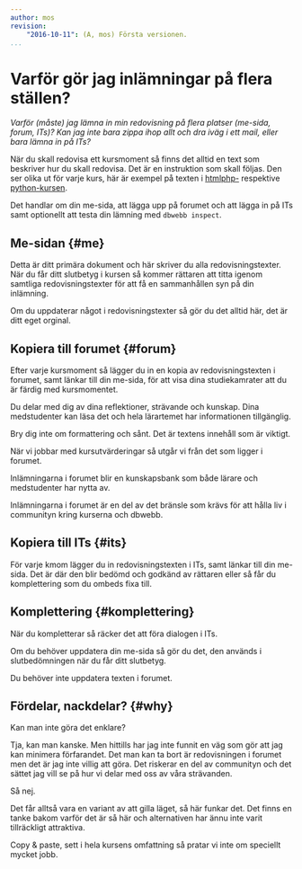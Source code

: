 ```yaml
---
author: mos
revision:
    "2016-10-11": (A, mos) Första versionen.
...
```

Varför gör jag inlämningar på flera ställen?
==================================

*Varför (måste) jag lämna in min redovisning på flera platser (me-sida, forum, ITs)? Kan jag inte bara zippa ihop allt och dra iväg i ett mail, eller bara lämna in på ITs?*


När du skall redovisa ett kursmoment så finns det alltid en text som beskriver hur du skall redovisa. Det är en instruktion som skall följas. Den ser olika ut för varje kurs, här är exempel på texten i [htmlphp-](kurser/htmlphp/redovisning) respektive [python-kursen](kurser/python/redovisning).

Det handlar om din me-sida, att lägga upp på forumet och att lägga in på ITs samt optionellt att testa din lämning med `dbwebb inspect`.



Me-sidan {#me}
-----------------------------------

Detta är ditt primära dokument och här skriver du alla redovisningstexter. När du får ditt slutbetyg i kursen så kommer rättaren att titta igenom samtliga redovisningstexter för att få en sammanhållen syn på din inlämning.

Om du uppdaterar något i redovisningstexter så gör du det alltid här, det är ditt eget orginal.



Kopiera till forumet {#forum}
-----------------------------------

Efter varje kursmoment så lägger du in en kopia av redovisningstexten i forumet, samt länkar till din me-sida, för att visa dina studiekamrater att du är färdig med kursmomentet.

Du delar med dig av dina reflektioner, strävande och kunskap. Dina medstudenter kan läsa det och hela lärartemet har informationen tillgänglig.

Bry dig inte om formattering och sånt. Det är textens innehåll som är viktigt.

När vi jobbar med kursutvärderingar så utgår vi från det som ligger i forumet.

Inlämningarna i forumet blir en kunskapsbank som både lärare och medstudenter har nytta av.

Inlämningarna i forumet är en del av det bränsle som krävs för att hålla liv i communityn kring kurserna och dbwebb. 



Kopiera till ITs {#its}
-----------------------------------

För varje kmom lägger du in redovisningstexten i ITs, samt länkar till din me-sida. Det är där den blir bedömd och godkänd av rättaren eller så får du komplettering som du ombeds fixa till.



Komplettering {#komplettering}
-----------------------------------

När du kompletterar så räcker det att föra dialogen i ITs.

Om du behöver uppdatera din me-sida så gör du det, den används i slutbedömningen när du får ditt slutbetyg.

Du behöver inte uppdatera texten i forumet.



Fördelar, nackdelar? {#why}
-----------------------------------

Kan man inte göra det enklare?

Tja, kan man kanske. Men hittills har jag inte funnit en väg som gör att jag kan minimera förfarandet. Det man kan ta bort är redovisningen i forumet men det är jag inte villig att göra. Det riskerar en del av communityn och det sättet jag vill se på hur vi delar med oss av våra strävanden. 

Så nej.

Det får alltså vara en variant av att gilla läget, så här funkar det. Det finns en tanke bakom varför det är så här och alternativen har ännu inte varit tillräckligt attraktiva.

Copy & paste, sett i hela kursens omfattning så pratar vi inte om speciellt mycket jobb.
